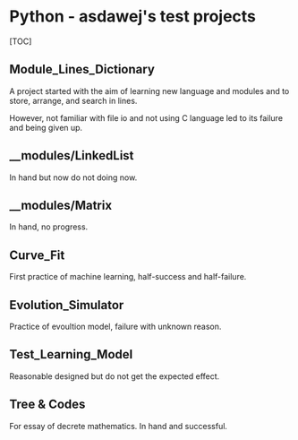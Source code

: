 # Python - asdawej's test projects

[TOC]

## Module_Lines_Dictionary

A project started with the aim of learning new language and modules and to store, arrange, and search in lines.

However, not familiar with file io and not using C language led to its failure and being given up.

## __modules/LinkedList

In hand but now do not doing now.

## __modules/Matrix

In hand, no progress.

## Curve_Fit

First practice of machine learning, half-success and half-failure.

## Evolution_Simulator

Practice of evoultion model, failure with unknown reason.

## Test_Learning_Model

Reasonable designed but do not get the expected effect.

## Tree & Codes

For essay of decrete mathematics. In hand and successful.
